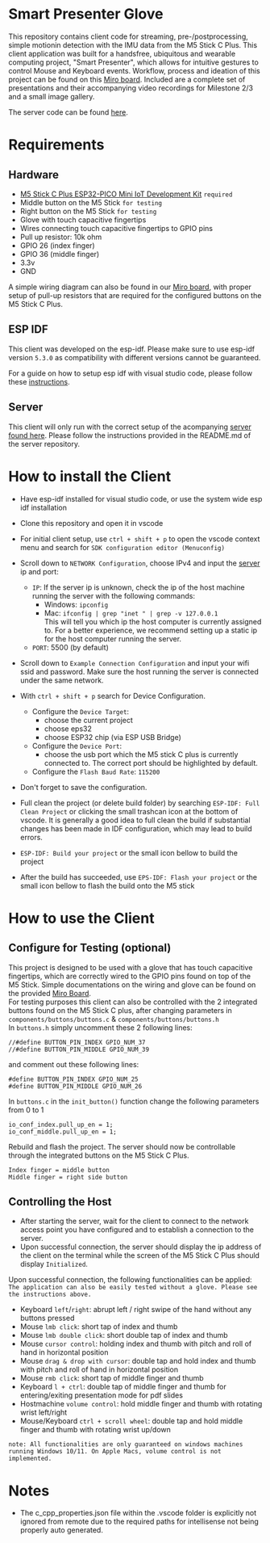 # Smart Presenter Glove
This repository contains client code for streaming, pre-/postprocessing, simple motionin detection with the IMU data from the M5 Stick C Plus. This client application was built for a handsfree, ubiquitous and wearable computing project, "Smart Presenter", which allows for intuitive gestures to control Mouse and Keyboard events. Workflow, process and ideation of this project can be found on this [Miro board](https://miro.com/app/board/uXjVKQi3msY=/?share_link_id=143508401314). Included are a complete set of presentations and their accompanying video recordings for Milestone 2/3 and a small image gallery.

The server code can be found [here](https://github.com/01604987/BTD-server?tab=readme-ov-file).

# Requirements

## Hardware

- [M5 Stick C Plus ESP32-PICO Mini IoT Development Kit](https://shop.m5stack.com/products/m5stickc-plus-esp32-pico-mini-iot-development-kit) ``required``
- Middle button on the M5 Stick ``for testing``
- Right button on the M5 Stick ``for testing``
- Glove with touch capacitive fingertips
- Wires connecting touch capacitive fingertips to GPIO pins
- Pull up resistor: 10k ohm
- GPIO 26 (index finger)
- GPIO 36 (middle finger)
- 3.3v
- GND

A simple wiring diagram can also be found in our [Miro board](https://miro.com/app/board/uXjVKQi3msY=/), with proper setup of pull-up resistors that are required for the configured buttons on the M5 Stick C Plus.

## ESP IDF

This client was developed on the esp-idf. Please make sure to use esp-idf version ``5.3.0`` as compatibility with different versions cannot be guaranteed.

For a guide on how to setup esp idf with visual studio code, please follow these [instructions](https://github.com/espressif/vscode-esp-idf-extension/blob/master/docs/tutorial/install.md).

## Server
This client will only run with the correct setup of the acompanying [server found here](https://github.com/01604987/BTD-server). Please follow the instructions provided in the README.md of the server repository. 


# How to install the Client
- Have esp-idf installed for visual studio code, or use the system wide esp idf installation
- Clone this repository and open it in vscode
- For initial client setup, use `ctrl + shift + p` to open the vscode context menu and search for ``SDK configuration editor (Menuconfig)``
- Scroll down to `NETWORK Configuration`, choose IPv4 and input the [server](https://github.com/01604987/BTD-server?tab=readme-ov-file) ip and port: 
    - ``IP``: If the server ip is unknown, check the ip of the host machine running the server with the following commands:
        - Windows: ``ipconfig`` <br>
        - Mac: ``ifconfig | grep "inet " | grep -v 127.0.0.1`` <br>
        This will tell you which ip the host computer is currently assigned to. For a better experience, we recommend setting up a static ip for the host computer running the server.
    - ``PORT``: 5500 (by default)

- Scroll down to `Example Connection Configuration` and input your wifi ssid and password. Make sure the host running the server is connected under the same network.
- With `ctrl + shift + p` search for Device Configuration.
    - Configure the ``Device Target``: 
        - choose the current project
        - choose eps32 
        - choose ESP32 chip (via ESP USB Bridge)
    - Configure the ``Device Port``:
        - choose the usb port which the M5 stick C plus is currently connected to. The correct port should be highlighted by default.
    - Configure the ``Flash Baud Rate``: ``115200``
- Don't forget to save the configuration. 
- Full clean the project (or delete build folder) by searching ``ESP-IDF: Full Clean Project`` or clicking the small trashcan icon at the bottom of vscode. It is generally a good idea to full clean the build if substantial changes has been made in IDF configuration, which may lead to build errors.
- ``ESP-IDF: Build your project`` or the small icon bellow to build the project
- After the build has succeeded, use ``EPS-IDF: Flash your project`` or the small icon bellow to flash the build onto the M5 stick 

# How to use the Client
## Configure for Testing (optional)
This project is designed to be used with a glove that has touch capacitive fingertips, which are correctly wired to the GPIO pins found on top of the M5 Stick. Simple documentations on the wiring and glove can be found on the provided [Miro Board](https://miro.com/app/board/uXjVKQi3msY=/). <br>
For testing purposes this client can also be controlled with the 2 integrated buttons found on the M5 Stick C plus, after changing parameters in ``components/buttons/buttons.c`` & ``components/buttons/buttons.h`` <br>
In ``buttons.h`` simply uncomment these 2 following lines:
```
//#define BUTTON_PIN_INDEX GPIO_NUM_37
//#define BUTTON_PIN_MIDDLE GPIO_NUM_39
```
and comment out these following lines:
```
#define BUTTON_PIN_INDEX GPIO_NUM_25
#define BUTTON_PIN_MIDDLE GPIO_NUM_26
```

In ``buttons.c`` in the ``init_button()`` function change the following parameters from 0 to 1
```
io_conf_index.pull_up_en = 1;
io_conf_middle.pull_up_en = 1;
```

Rebuild and flash the project. The server should now be controllable through the integrated buttons on the M5 Stick C Plus.

```
Index finger = middle button
Middle finger = right side button    
```

## Controlling the Host
- After starting the server, wait for the client to connect to the network access point you have configured and to establish a connection to the server.
- Upon successful connection, the server should display the ip address of the client on the terminal while the screen of the M5 Stick C Plus should display ``Initialized``. 

Upon successful connection, the following functionalities can be applied:
``The application can also be easily tested without a glove. Please see the instructions above.``
- Keyboard ``left``/``right``: abrupt left / right swipe of the hand without any buttons pressed
- Mouse ``lmb click``: short tap of index and thumb
- Mouse ``lmb double click``: short double tap of index and thumb
- Mouse ``cursor control``: holding index and thumb with pitch and roll of hand in horizontal position
- Mouse ``drag & drop with cursor``: double tap and hold index and thumb with pitch and roll of hand in horizontal position
- Mouse ``rmb click``: short tap of middle finger and thumb
- Keyboard ``l + ctrl``: double tap of middle finger and thumb for entering/exiting presentation mode for pdf slides
- Hostmachine ``volume control``: hold middle finger and thumb with rotating wrist left/right 
- Mouse/Keyboard ``ctrl + scroll wheel``: double tap and hold middle finger and thumb with rotating wrist up/down

``note: All functionalities are only guaranteed on windows machines running Windows 10/11. On Apple Macs, volume control is not implemented.``




# Notes
- The c_cpp_properties.json file within the .vscode folder is explicitly not ignored from remote due to the required paths for intellisense not being properly auto generated.
